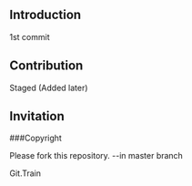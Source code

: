## Introduction

1st commit


## Contribution

Staged (Added later)


## Invitation

###Copyright

Please fork this repository. --in master branch

Git.Train